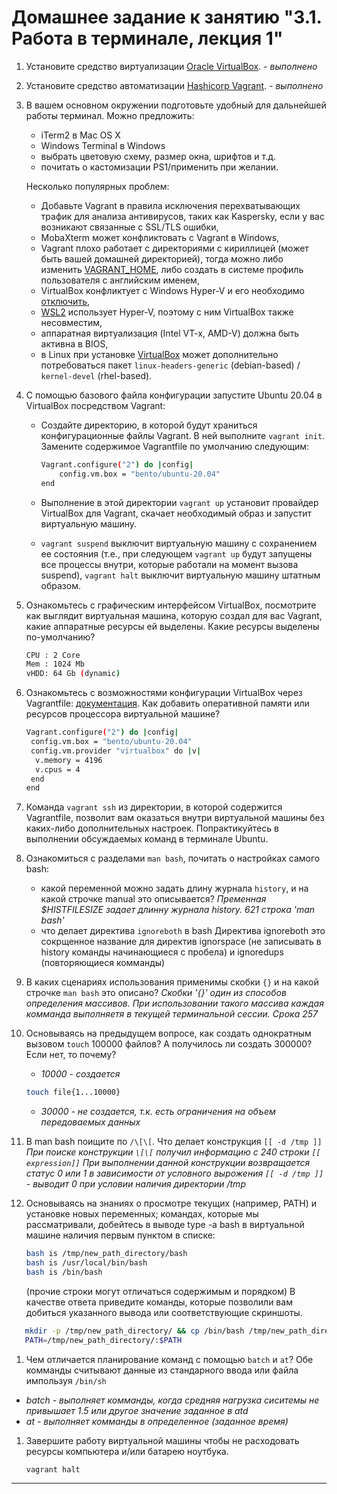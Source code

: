 # Домашнее задание к занятию "3.1. Работа в терминале, лекция 1"

1. Установите средство виртуализации [Oracle VirtualBox](https://www.virtualbox.org/). - *выполнено*

1. Установите средство автоматизации [Hashicorp Vagrant](https://www.vagrantup.com/). - *выполнено*

1. В вашем основном окружении подготовьте удобный для дальнейшей работы терминал. Можно предложить:

	* iTerm2 в Mac OS X
	* Windows Terminal в Windows
	* выбрать цветовую схему, размер окна, шрифтов и т.д.
	* почитать о кастомизации PS1/применить при желании.

	Несколько популярных проблем:
	* Добавьте Vagrant в правила исключения перехватывающих трафик для анализа антивирусов, таких как Kaspersky, если у вас возникают связанные с SSL/TLS ошибки,
	* MobaXterm может конфликтовать с Vagrant в Windows,
	* Vagrant плохо работает с директориями с кириллицей (может быть вашей домашней директорией), тогда можно либо изменить [VAGRANT_HOME](https://www.vagrantup.com/docs/other/environmental-variables#vagrant_home), либо создать в системе профиль пользователя с английским именем,
	* VirtualBox конфликтует с Windows Hyper-V и его необходимо [отключить](https://www.vagrantup.com/docs/installation#windows-virtualbox-and-hyper-v),
	* [WSL2](https://docs.microsoft.com/ru-ru/windows/wsl/wsl2-faq#does-wsl-2-use-hyper-v-will-it-be-available-on-windows-10-home) использует Hyper-V, поэтому с ним VirtualBox также несовместим,
	* аппаратная виртуализация (Intel VT-x, AMD-V) должна быть активна в BIOS,
	* в Linux при установке [VirtualBox](https://www.virtualbox.org/wiki/Linux_Downloads) может дополнительно потребоваться пакет `linux-headers-generic` (debian-based) / `kernel-devel` (rhel-based).

1. С помощью базового файла конфигурации запустите Ubuntu 20.04 в VirtualBox посредством Vagrant:
   
	* Создайте директорию, в которой будут храниться конфигурационные файлы Vagrant. В ней выполните `vagrant init`. Замените содержимое Vagrantfile по умолчанию следующим:

		```bash
		Vagrant.configure("2") do |config|
			config.vm.box = "bento/ubuntu-20.04"
		end
		```

	* Выполнение в этой директории `vagrant up` установит провайдер VirtualBox для Vagrant, скачает необходимый образ и запустит виртуальную машину.

	* `vagrant suspend` выключит виртуальную машину с сохранением ее состояния (т.е., при следующем `vagrant up` будут запущены все процессы внутри, которые работали на момент вызова suspend), `vagrant halt` выключит виртуальную машину штатным образом.

1. Ознакомьтесь с графическим интерфейсом VirtualBox, посмотрите как выглядит виртуальная машина, которую создал для вас Vagrant, какие аппаратные ресурсы ей выделены. Какие ресурсы выделены по-умолчанию?
   ```bash
   CPU : 2 Core
   Mem : 1024 Mb
   vHDD: 64 Gb (dynamic)
   ```

1. Ознакомьтесь с возможностями конфигурации VirtualBox через Vagrantfile: [документация](https://www.vagrantup.com/docs/providers/virtualbox/configuration.html). Как добавить оперативной памяти или ресурсов процессора виртуальной машине?
   ```bash
   Vagrant.configure("2") do |config|
    config.vm.box = "bento/ubuntu-20.04"
    config.vm.provider "virtualbox" do |v|
     v.memory = 4196
     v.cpus = 4
    end
   end
   ```

1. Команда `vagrant ssh` из директории, в которой содержится Vagrantfile, позволит вам оказаться внутри виртуальной машины без каких-либо дополнительных настроек. Попрактикуйтесь в выполнении обсуждаемых команд в терминале Ubuntu.

1. Ознакомиться с разделами `man bash`, почитать о настройках самого bash:
    * какой переменной можно задать длину журнала `history`, и на какой строчке manual это описывается?
    *Пременная $HISTFILESIZE задает длинну журнала history. 621 строка
    'man bash'*
    * что делает директива `ignoreboth` в bash
    Директива ignoreboth это сокрщенное название для директив ignorspace (не записывать в history команды начинающиеся с пробела) и ignoredups (повторяющиеся комманды)
1. В каких сценариях использования применимы скобки `{}` и на какой строчке `man bash` это описано?
   *Скобки '{}' один из способов определения массивов. При использовании такого массива каждая комманда выполняетя в текущей терминальной сессии. Срока 257* 
1. Основываясь на предыдущем вопросе, как создать однократным вызовом `touch` 100000 файлов? А получилось ли создать 300000? Если нет, то почему?
   * *10000 - создается*
   ```bash
   touch file{1...10000}
   ```
   * *30000 - не создается, т.к. есть ограничения на объем передоваемых данных*
1. В man bash поищите по `/\[\[`. Что делает конструкция `[[ -d /tmp ]]`
   *При поиске конструкции `\[\[` получил информацию с 240 строки `[[ expression]]`
   При выполнении данной конструкции возвращается статус 0 или 1 в зависимости от условного вырожения
   `[[ -d /tmp ]]` - выводит 0 при условии наличия директории /tmp*
   
1. Основываясь на знаниях о просмотре текущих (например, PATH) и установке новых переменных; командах, которые мы рассматривали, добейтесь в выводе type -a bash в виртуальной машине наличия первым пунктом в списке:

	```bash
	bash is /tmp/new_path_directory/bash
	bash is /usr/local/bin/bash
	bash is /bin/bash
	```

	(прочие строки могут отличаться содержимым и порядком)
    В качестве ответа приведите команды, которые позволили вам добиться указанного вывода или соответствующие скриншоты.

``` bash
   mkdir -p /tmp/new_path_directory/ && cp /bin/bash /tmp/new_path_directory/
   PATH=/tmp/new_path_directory/:$PATH
   ```
1. Чем отличается планирование команд с помощью `batch` и `at`?
   Обе комманды считывают данные из стандарного ввода или файла импользуя `/bin/sh`
*   *batch - выполняет комманды, когда средняя нагрузка сиситемы не привышает 1.5 или другое значение заданное в atd* 
*   *at    - выполняет комманды в определенное (заданное время)*

1. Завершите работу виртуальной машины чтобы не расходовать ресурсы компьютера и/или батарею ноутбука. 

    `vagrant halt`


 ---

